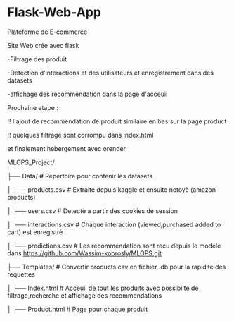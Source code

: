 # Flask-Web-App
 Plateforme de E-commerce 

Site Web crée avec flask 

-Filtrage des produit

-Detection d'interactions et des utilisateurs et enregistrement dans des datasets

-affichage des recommendation dans la page d'acceuil



Prochaine etape : 

!! l'ajout de recommendation de produit similaire en bas sur la page product 

!! quelques filtrage sont corrompu dans index.html

et finalement hebergement avec orender

MLOPS_Project/

├── Data/                     # Repertoire pour contenir les datasets

│   ├── products.csv          # Extraite depuis kaggle et ensuite netoyè (amazon products)

│   ├── users.csv             #  Detectè a partir des cookies de session

│   ├── interactions.csv      # Chaque interaction (viewed,purchased added to cart) est enregistrè

│   └── predictions.csv       # Les recommendation sont recu depuis le modele dans https://github.com/Wassim-kobrosly/MLOPS.git

├── Templates/                # Convertir products.csv en fichier .db pour la rapidité des requettes

│   ├── Index.html            # Acceuil de tout les produits avec possibilté de filtrage,recherche et affichage des recommendations

│   ├── Product.html          # Page pour chaque produit

